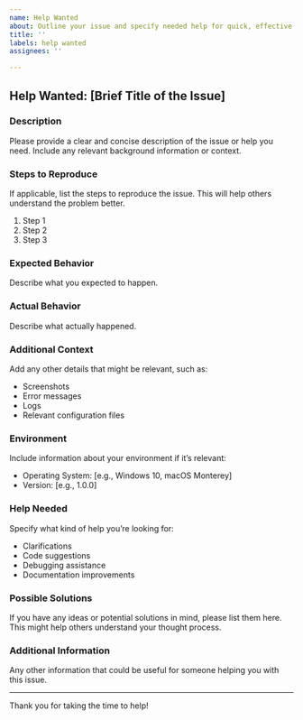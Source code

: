 ```yaml
---
name: Help Wanted
about: Outline your issue and specify needed help for quick, effective support.
title: ''
labels: help wanted
assignees: ''

---
```


## Help Wanted: [Brief Title of the Issue]

### Description
Please provide a clear and concise description of the issue or help you need. Include any relevant background information or context.

### Steps to Reproduce
If applicable, list the steps to reproduce the issue. This will help others understand the problem better.

1. Step 1
2. Step 2
3. Step 3

### Expected Behavior
Describe what you expected to happen.

### Actual Behavior
Describe what actually happened.

### Additional Context
Add any other details that might be relevant, such as:
- Screenshots
- Error messages
- Logs
- Relevant configuration files

### Environment
Include information about your environment if it’s relevant:
- Operating System: [e.g., Windows 10, macOS Monterey]
- Version: [e.g., 1.0.0]

### Help Needed
Specify what kind of help you’re looking for:
- Clarifications
- Code suggestions
- Debugging assistance
- Documentation improvements

### Possible Solutions
If you have any ideas or potential solutions in mind, please list them here. This might help others understand your thought process.

### Additional Information
Any other information that could be useful for someone helping you with this issue.

---

Thank you for taking the time to help!
